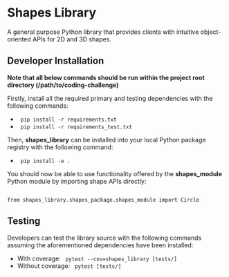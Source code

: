 <h1> Shapes Library </h1>
<p>A general purpose Python library that provides clients with intuitive object-oriented APIs for 2D and 3D shapes.</p>

<h2> Developer Installation </h2>

**Note that all below commands should be run within the project root directory (/path/to/coding-challenge)**

Firstly, install all the required primary and testing dependencies with the following commands:

- <code> pip install -r requirements.txt </code>
- <code> pip install -r requirements_test.txt </code>

Then, **shapes_library** can be installed into your local Python package registry with the following command:


- <code> pip install -e . </code>

You should now be able to use functionality offered by the **shapes_module** Python module by importing shape APIs directly:

<code>
from shapes_library.shapes_package.shapes_module import Circle
</code>

<p>
<h2> Testing </h2>
Developers can test the library source with the following commands assuming the aforementioned dependencies have been installed:

- With coverage: <code> pytest --cov=shapes_library [tests/] </code>
- Without coverage: <code> pytest [tests/]</code>
</p>

